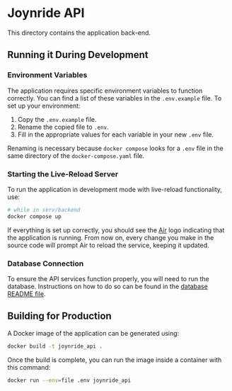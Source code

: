 <!--
SPDX-FileCopyrightText: 2024 The JoynRide Authors and CCOS-USP <https://ccos.icmc.usp.br>

SPDX-License-Identifier: GPL-3.0-or-later
-->

# Joynride API

This directory contains the application back-end.

## Running it During Development

### Environment Variables

The application requires specific environment variables to function correctly. You can find a list of these variables in
the `.env.example` file. To set up your environment:

1. Copy the `.env.example` file.
2. Rename the copied file to `.env`.
3. Fill in the appropriate values for each variable in your new `.env` file.

Renaming is necessary because `docker compose` looks for a `.env` file in the same directory of the `docker-compose.yaml` file.

### Starting the Live-Reload Server

To run the application in development mode with live-reload functionality, use:

```bash
# while in serv/backend
docker compose up
```

If everything is set up correctly, you should see the [Air](https://github.com/air-verse/air) logo indicating that the
application is running. From now on, every change you make in the source code will prompt Air to reload the service, keeping it updated.

### Database Connection

To ensure the API services function properly, you will need to run the database. Instructions on how to do so can be found
in the [database README file](../db/README.md).

## Building for Production

A Docker image of the application can be generated using:

```bash
docker build -t joynride_api .
```

Once the build is complete, you can run the image inside a container with this command:

```bash
docker run --env=file .env joynride_api
```
